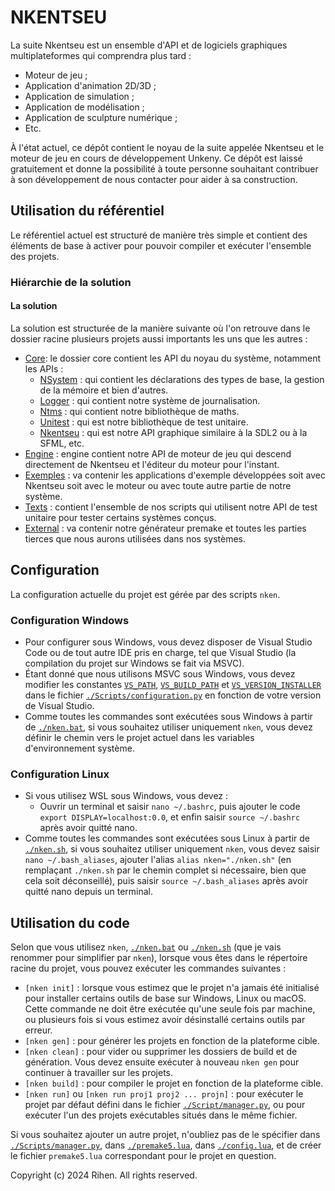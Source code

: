 # NKENTSEU

La suite Nkentseu est un ensemble d'API et de logiciels graphiques multiplateformes qui comprendra plus tard :

- Moteur de jeu ;
- Application d'animation 2D/3D ;
- Application de simulation ;
- Application de modélisation ;
- Application de sculpture numérique ;
- Etc.

À l'état actuel, ce dépôt contient le noyau de la suite appelée Nkentseu et le moteur de jeu en cours de développement Unkeny. Ce dépôt est laissé gratuitement et donne la possibilité à toute personne souhaitant contribuer à son développement de nous contacter pour aider à sa construction.

## Utilisation du référentiel

Le référentiel actuel est structuré de manière très simple et contient des éléments de base à activer pour pouvoir compiler et exécuter l'ensemble des projets.

### Hiérarchie de la solution

#### La solution

La solution est structurée de la manière suivante où l'on retrouve dans le dossier racine plusieurs projets aussi importants les uns que les autres :

- [Core](./Core): le dossier core contient les API du noyau du système, notamment les APIs :
    - [NSystem](./Core/NSystem) : qui contient les déclarations des types de base, la gestion de la mémoire et bien d'autres.
    - [Logger](./Core/Logger) : qui contient notre système de journalisation.
    - [Ntms](./Core/Ntms) : qui contient notre bibliothèque de maths.
    - [Unitest](./Core/Unitest) : qui est notre bibliothèque de test unitaire.
    - [Nkentseu](./Core/Nkentseu) : qui est notre API graphique similaire à la SDL2 ou à la SFML, etc.
- [Engine](./Engine) : engine contient notre API de moteur de jeu qui descend directement de Nkentseu et l'éditeur du moteur pour l'instant.
- [Exemples](./Exemples) : va contenir les applications d'exemple développées soit avec Nkentseu soit avec le moteur ou avec toute autre partie de notre système.
- [Texts](./Texts) : contient l'ensemble de nos scripts qui utilisent notre API de test unitaire pour tester certains systèmes conçus.
- [External](./External) : va contenir notre générateur premake et toutes les parties tierces que nous aurons utilisées dans nos systèmes.

## Configuration

La configuration actuelle du projet est gérée par des scripts `nken`.

### Configuration Windows
- Pour configurer sous Windows, vous devez disposer de Visual Studio Code ou de tout autre IDE pris en charge, tel que Visual Studio (la compilation du projet sur Windows se fait via MSVC).
- Étant donné que nous utilisons MSVC sous Windows, vous devez modifier les constantes [`VS_PATH`](./Scripts/configuration.py), [`VS_BUILD_PATH`](./Scripts/configuration.py) et [`VS_VERSION_INSTALLER`](./Scripts/configuration.py) dans le fichier [`./Scripts/configuration.py`](./Scripts/configuration.py) en fonction de votre version de Visual Studio.
- Comme toutes les commandes sont exécutées sous Windows à partir de [`./nken.bat`](./nken.bat), si vous souhaitez utiliser uniquement `nken`, vous devez définir le chemin vers le projet actuel dans les variables d'environnement système.

### Configuration Linux
- Si vous utilisez WSL sous Windows, vous devez :
    - Ouvrir un terminal et saisir `nano ~/.bashrc`, puis ajouter le code `export DISPLAY=localhost:0.0`, et enfin saisir `source ~/.bashrc` après avoir quitté nano.
- Comme toutes les commandes sont exécutées sous Linux à partir de [`./nken.sh`](./nken.sh), si vous souhaitez utiliser uniquement `nken`, vous devez saisir `nano ~/.bash_aliases`, ajouter l'alias `alias nken="./nken.sh"` (en remplaçant `./nken.sh` par le chemin complet si nécessaire, bien que cela soit déconseillé), puis saisir `source ~/.bash_aliases` après avoir quitté nano depuis un terminal.

## Utilisation du code
Selon que vous utilisez `nken`, [`./nken.bat`](./nken.bat) ou [`./nken.sh`](./nken.sh) (que je vais renommer pour simplifier par `nken`), lorsque vous êtes dans le répertoire racine du projet, vous pouvez exécuter les commandes suivantes :

- `[nken init]` : lorsque vous estimez que le projet n'a jamais été initialisé pour installer certains outils de base sur Windows, Linux ou macOS. Cette commande ne doit être exécutée qu'une seule fois par machine, ou plusieurs fois si vous estimez avoir désinstallé certains outils par erreur.
- `[nken gen]` : pour générer les projets en fonction de la plateforme cible.
- `[nken clean]` : pour vider ou supprimer les dossiers de build et de génération. Vous devez ensuite exécuter à nouveau `nken gen` pour continuer à travailler sur les projets.
- `[nken build]` : pour compiler le projet en fonction de la plateforme cible.
- `[nken run]` ou `[nken run proj1 proj2 ... projn]` : pour exécuter le projet par défaut défini dans le fichier [`./Script/manager.py`](./Scripts/manager.py), ou pour exécuter l'un des projets exécutables situés dans le même fichier.

Si vous souhaitez ajouter un autre projet, n'oubliez pas de le spécifier dans [`./Scripts/manager.py`](./Scripts/manager.py), dans [`./premake5.lua`](./premake5.lua), dans [`./config.lua`](./config.lua), et de créer le fichier `premake5.lua` correspondant pour le projet en question.

Copyright (c) 2024 Rihen. All rights reserved.